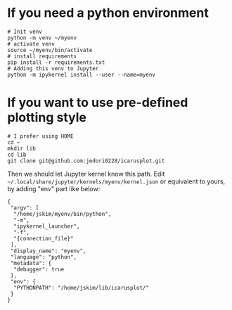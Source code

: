 # If you need a python environment
```
# Init venv
python -m venv ~/myenv
# activate venv
source ~/myenv/bin/activate
# install requirements
pip install -r requirements.txt 
# Adding this venv to Jupyter
python -m ipykernel install --user --name=myenv
```

# If you want to use pre-defined plotting style
```
# I prefer using HOME
cd ~
mkdir lib
cd lib
git clone git@github.com:jedori0228/icarusplot.git
```
Then we should let Jupyter kernel know this path.
Edit `~/.local/share/jupyter/kernels/myenv/kernel.json` or equivalent to yours,
by adding "env" part like below:
```
{
 "argv": [
  "/home/jskim/myenv/bin/python",
  "-m",
  "ipykernel_launcher",
  "-f",
  "{connection_file}"
 ],
 "display_name": "myenv",
 "language": "python",
 "metadata": {
  "debugger": true
 },
 "env": {
  "PYTHONPATH": "/home/jskim/lib/icarusplot/"
 }
}
```
